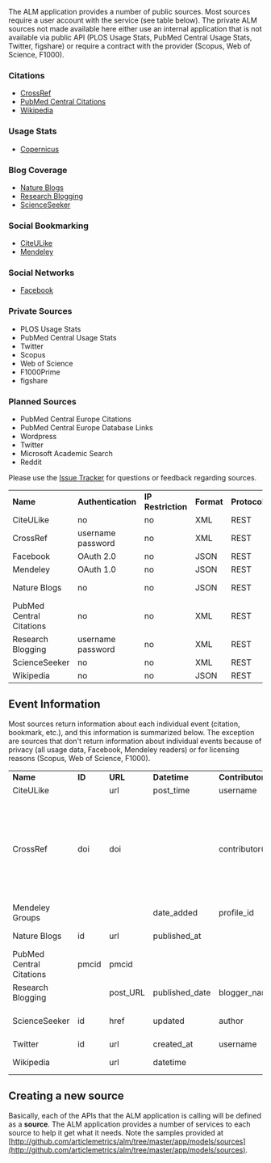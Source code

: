 The ALM application provides a number of public sources. Most sources require a user account with the service (see table below). The private ALM sources not made available here either use an internal application that is not available via public API (PLOS Usage Stats, PubMed Central Usage Stats, Twitter, figshare) or require a contract with the provider (Scopus, Web of Science, F1000). 

### Citations
* [CrossRef](Crossref)
* [PubMed Central Citations](Pubmed)
* [Wikipedia](Wikipedia)

### Usage Stats
* [Copernicus](Copernicus)

### Blog Coverage
* [Nature Blogs](Nature)
* [Research Blogging](Researchblogging)
* [ScienceSeeker](Scienceseeker)

### Social Bookmarking
* [CiteULike](Citeulike)
* [Mendeley](Mendeley)

### Social Networks
* [Facebook](Facebook)

### Private Sources
* PLOS Usage Stats
* PubMed Central Usage Stats
* Twitter
* Scopus
* Web of Science
* F1000Prime
* figshare

### Planned Sources
* PubMed Central Europe Citations
* PubMed Central Europe Database Links
* Wordpress
* Twitter
* Microsoft Academic Search
* Reddit

Please use the [Issue Tracker](https://github.com/articlemetrics/alm/issues) for questions or feedback regarding sources.

<table>
<tbody>
<tr>
<td><strong>Name</strong></td>
<td><strong>Authentication</strong></td>
<td><strong>IP Restriction</strong></td>
<td><strong>Format</strong></td>
<td><strong>Protocol</strong></td>
<td><strong>Rate-limiting</strong></td>
</tr>
<tr>
<td>CiteULike</td>
<td>no</td>
<td>no</td>
<td>XML</td>
<td>REST</td>
<td>2,000/hour</td>
</tr>
<tr>
<td>CrossRef</td>
<td>username<br/>password</td>
<td>no</td>
<td>XML</td>
<td>REST</td>
<td>unknown</td>
</tr>
<tr>
<td>Facebook</td>
<td>OAuth 2.0</td>
<td>no</td>
<td>JSON</td>
<td>REST</td>
<td>varies</td>
</tr>
<tr>
<td>Mendeley</td>
<td>OAuth 1.0</td>
<td>no</td>
<td>JSON</td>
<td>REST</td>
<td>150/hour</td>
</tr>
<tr>
<td>Nature Blogs</td>
<td>no</td>
<td>no</td>
<td>JSON</td>
<td>REST</td>
<td>2/sec<br/>5,000/day</td>
</tr>
<tr>
<td>PubMed Central Citations</td>
<td>no</td>
<td>no</td>
<td>XML</td>
<td>REST</td>
<td>unknown</td>
</tr>
<tr>
<td>Research Blogging</td>
<td>username<br/>password</td>
<td>no</td>
<td>XML</td>
<td>REST</td>
<td>unknown</td>
</tr>
<tr>
<td>ScienceSeeker</td>
<td>no</td>
<td>no</td>
<td>XML</td>
<td>REST</td>
<td>unknown</td>
</tr>
<tr>
<td>Wikipedia</td>
<td>no</td>
<td>no</td>
<td>JSON</td>
<td>REST</td>
<td>unknown</td>
</tr>
</tbody>
</table>

## Event Information
Most sources return information about each individual event (citation, bookmark, etc.), and this information is summarized below. The exception are sources that don't return information about individual events because of privacy (all usage data, Facebook, Mendeley readers) or for licensing reasons (Scopus, Web of Science, F1000).

<table>
<tbody>
<tr>
<td><strong>Name</strong></td>
<td><strong>ID</strong></td>
<td><strong>URL</strong></td>
<td><strong>Datetime</strong></td>
<td><strong>Contributor</strong></td>
<td><strong>Title</strong></td>
<td><strong>Other</strong></td>
</tr>
<tr>
<td>CiteULike</td>
<td>&nbsp;</td>
<td>url</td>
<td>post_time</td>
<td>username</td>
<td>&nbsp;</td>
<td>tag</td>
</tr>
<tr>
<td>CrossRef</td>
<td>doi</td>
<td>doi</td>
<td>&nbsp;</td>
<td>contributor(s)</td>
<td>title</td>
<td>ISSN<br/>journal title<br/>journal abbreviation<br/>volume<br/>issue<br/>first page<br/>year<br/>publication type<br/>citation count</td>
</tr>
<tr>
<td>Mendeley Groups</td>
<td>&nbsp;</td>
<td>&nbsp;</td>
<td>date_added</td>
<td>profile_id</td>
<td>&nbsp;</td>
<td>group_id</td>
</tr>
<tr>
<td>Nature Blogs</td>
<td>id</td>
<td>url</td>
<td>published_at</td>
<td>&nbsp;</td>
<td>title</td>
<td>blog title<br/>blog url</td>
</tr>
<tr>
<td>PubMed Central Citations</td>
<td>pmcid</td>
<td>pmcid</td>
<td>&nbsp;</td>
<td>&nbsp;</td>
<td>&nbsp;</td>
<td>&nbsp;</td>
</tr>
<tr>
<td>Research Blogging</td>
<td>&nbsp;</td>
<td>post_URL</td>
<td>published_date</td>
<td>blogger_name</td>
<td>post_title</td>
<td>blog_name<br/>received_date</td>
</tr>
<tr>
<td>ScienceSeeker</td>
<td>id</td>
<td>href</td>
<td>updated</td>
<td>author</td>
<td>title</td>
<td>summary<br/>category<br/>recommendations</td>
</tr>
<tr>
<td>Twitter</td>
<td>id</td>
<td>url</td>
<td>created_at</td>
<td>username</td>
<td>text</td>
<td>user_profile_image</td>
</tr>
<tr>
<td>Wikipedia</td>
<td>&nbsp;</td>
<td>url</td>
<td>datetime</td>
<td>&nbsp;</td>
<td>title</td>
<td>language<br/>namespace</td>
</tr>
</tbody>
</table>

## Creating a new source
Basically, each of the APIs that the ALM application is calling will be defined as a **source**. The ALM application provides a number of services to each source to help it get what it needs. Note the samples provided at [http://github.com/articlemetrics/alm/tree/master/app/models/sources](http://github.com/articlemetrics/alm/tree/master/app/models/sources).